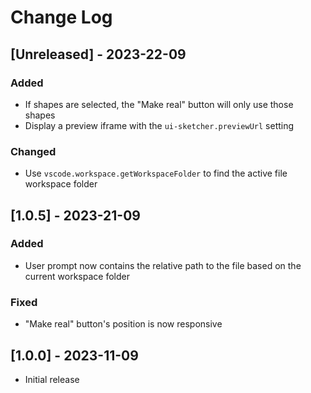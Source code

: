 # Change Log

## [Unreleased] - 2023-22-09

### Added

- If shapes are selected, the "Make real" button will only use those shapes
- Display a preview iframe with the `ui-sketcher.previewUrl` setting

### Changed

- Use `vscode.workspace.getWorkspaceFolder` to find the active file workspace folder

## [1.0.5] - 2023-21-09

### Added

- User prompt now contains the relative path to the file based on the current workspace folder

### Fixed

- "Make real" button's position is now responsive

## [1.0.0] - 2023-11-09

- Initial release
